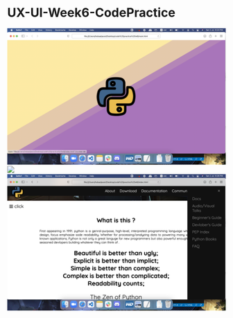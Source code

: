 # UX-UI-Week6-CodePractice

![](https://github.com/HebaAlJassir/UX-UI-Week6-CodePractice/blob/main/Screen%20Shot1.png)
![](https://github.com/HebaAlJassir/UX-UI-Week6-CodePractice/blob/main/Screen%20Shot%202.png)
![](https://github.com/HebaAlJassir/UX-UI-Week6-CodePractice/blob/main/Screen%20Shot%203.png)
